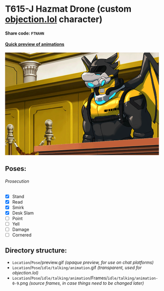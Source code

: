 # T615-J Hazmat Drone (custom [objection.lol](https://github.com/objection-lol/website/) character)
#### Share code: `FTNAHN`
#### [Quick preview of animations](https://objection.lol/objection/838174)
![Preview](/Prosecution/Smirk/smirk-preview.gif)

## Poses:
###### Prosecution
- [x] Stand
- [x] Read
- [x] Smirk
- [x] Desk Slam
- [ ] Point
- [ ] Yell
- [ ] Damage
- [ ] Cornered

## Directory structure:
* `Location`/`Pose`/preview.gif *(opaque preview, for use on chat platforms)*
* `Location`/`Pose`/`idle/talking/animation`.gif *(transparent, used for objection.lol)*
* `Location`/`Pose`/`idle/talking/animation`/Frames/`idle/talking/animation-0-9`.png *(source frames, in case things need to be changed later)*
